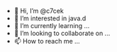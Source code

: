 - 👋 Hi, I’m @c7cek
- 👀 I’m interested in java.d
- 🌱 I’m currently learning ...
- 💞️ I’m looking to collaborate on ...
- 📫 How to reach me ...

<!---
c7cek/c7cek is a ✨ special ✨ repository because its `README.md` (this file) appears on your GitHub profile.
You can click the Preview link to take a look at your changes.
--->
